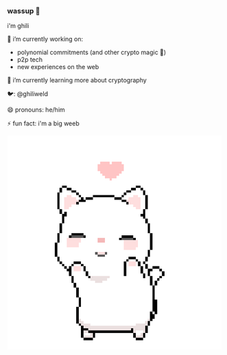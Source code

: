 ### wassup 👋

i'm ghili

🔭 i’m currently working on:
  - polynomial commitments (and other crypto magic 🔮)
  - p2p tech
  - new experiences on the web
  
🌱 i’m currently learning more about cryptography

🐦: @ghiliweld

😄 pronouns: he/him

⚡ fun fact: i'm a big weeb

![cat gif](moecat.gif)
